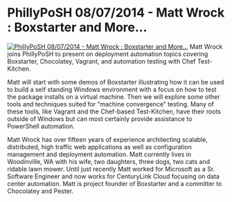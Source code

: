 # PhillyPoSH 08/07/2014 - Matt Wrock : Boxstarter and More...

[![PhillyPoSH 08/07/2014 - Matt Wrock : Boxstarter and More...](https://i4.ytimg.com/vi/olY1g07E8mk/hqdefault.jpg "PhillyPoSH 08/07/2014 - Matt Wrock : Boxstarter and More...")](https://www.youtube.com/watch?v=olY1g07E8mk)
Matt Wrock joins PhillyPoSH to present on deployment automation topics covering Boxstarter, Chocolatey, Vagrant, and automation testing with Chef Test-Kitchen.

Matt will start with some demos of Boxstarter illustrating how it can be used to build a self standing Windows environment with a focus on how to test the package installs on a virtual machine. Then we will explore some other tools and techniques suited for “machine convergence” testing. Many of these tools, like Vagrant and the Chef-based Test-Kitchen, have their roots outside of Windows but can most certainly provide assistance to PowerShell automation.

Matt Wrock has over fifteen years of experience architecting scalable, distributed, high traffic web applications as well as configuration management and deployment automation. Matt currently lives in Woodinville, WA with his wife, two daughters, three dogs, two cats and ridable lawn mower. Until just recently Matt worked for Microsoft as a Sr. Software Engineer and now works for CenturyLink Cloud focusing on data center automation. Matt is project founder of Boxstarter and a committer to Chocolatey and Pester.


